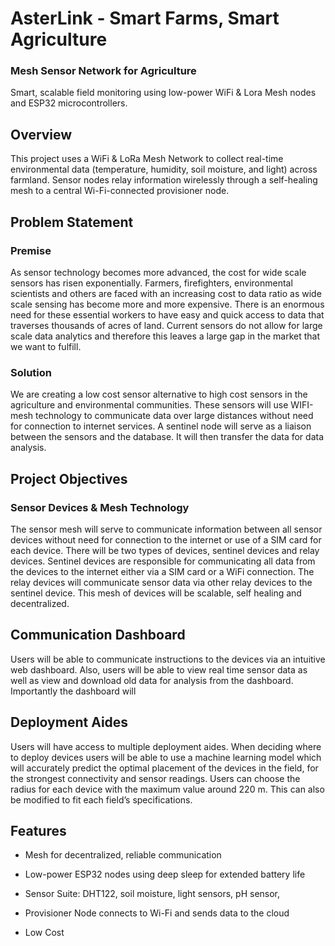 # AsterLink - Smart Farms, Smart Agriculture
### Mesh Sensor Network for Agriculture

Smart, scalable field monitoring using low-power WiFi & Lora Mesh nodes and ESP32 microcontrollers.

## Overview

This project uses a WiFi & LoRa Mesh Network to collect real-time environmental data (temperature, humidity, soil moisture, and light) across farmland. Sensor nodes relay information wirelessly through a self-healing mesh to a central Wi-Fi-connected provisioner node.

## Problem Statement
### Premise
As sensor technology becomes more advanced, the cost for wide scale sensors has risen exponentially. Farmers, firefighters, environmental scientists and others are faced with an increasing cost to data ratio as wide scale sensing has become more and more expensive. There is an enormous need for these essential workers to have easy and quick access to data that traverses thousands of acres of land. Current sensors do not allow for large scale data analytics and therefore this leaves a large gap in the market that we want to fulfill. 

### Solution
We are creating a low cost sensor alternative to high cost sensors in the agriculture and environmental communities. These sensors will use WIFI-mesh technology to communicate data over large distances without need for connection to internet services. A sentinel node will serve as a liaison between the sensors and the database. It will then transfer the data for data analysis.

## Project Objectives
### Sensor Devices & Mesh Technology
The sensor mesh will serve to communicate information between all sensor devices without need for connection to the internet or use of a SIM card for each device. There will be two types of devices, sentinel devices and relay devices. Sentinel devices are responsible for communicating all data from the devices to the internet either via a SIM card or a WiFi connection. The relay devices will communicate sensor data via other relay devices to the sentinel device. This mesh of devices will be scalable, self healing and decentralized.

## Communication Dashboard
Users will be able to communicate instructions to the devices via an intuitive web dashboard. Also, users will be able to view real time sensor data as well as view and download old data for analysis from the dashboard. Importantly the dashboard will 

## Deployment Aides
Users will have access to multiple deployment aides. When deciding where to deploy devices users will be able to use a machine learning model which will accurately predict the optimal placement of the devices in the field, for the strongest connectivity and sensor readings. Users can choose the radius for each device with the maximum value around 220 m. This can also be modified to fit each field’s specifications.



## Features

- Mesh for decentralized, reliable communication

- Low-power ESP32 nodes using deep sleep for extended battery life

- Sensor Suite: DHT122, soil moisture, light sensors, pH sensor,

- Provisioner Node connects to Wi-Fi and sends data to the cloud

- Low Cost
